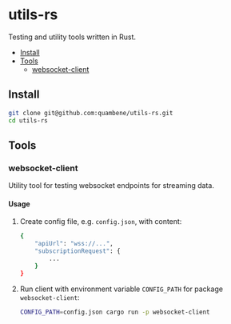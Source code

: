 # utils-rs

Testing and utility tools written in Rust.

- [Install](#install)
- [Tools](#tools)
  - [websocket-client](#websocket-client)

## Install

``` bash
git clone git@github.com:quambene/utils-rs.git
cd utils-rs
```

## Tools

### websocket-client

Utility tool for testing websocket endpoints for streaming data.

#### Usage

1. Create config file, e.g. `config.json`, with content:

    ``` bash
    {
        "apiUrl": "wss://...",
        "subscriptionRequest": {
            ...
        }
    }
    ```

2. Run client with environment variable `CONFIG_PATH` for package `websocket-client`:

    ``` bash
    CONFIG_PATH=config.json cargo run -p websocket-client
    ```
